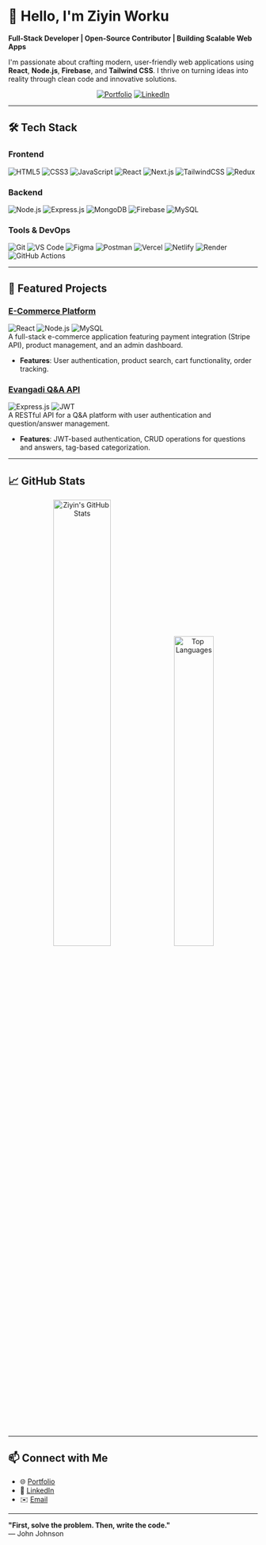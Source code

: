 
# 👋 Hello, I'm Ziyin Worku  
**Full-Stack Developer | Open-Source Contributor | Building Scalable Web Apps**

I'm passionate about crafting modern, user-friendly web applications using **React**, **Node.js**, **Firebase**, and **Tailwind CSS**. I thrive on turning ideas into reality through clean code and innovative solutions.

<p align="center">
  <a href="https://ziyintech.com"><img src="https://img.shields.io/badge/🌐-Portfolio-blue?style=flat-square" alt="Portfolio"></a>
  <a href="https://www.linkedin.com/in/ziyin-worku-4a8979171"><img src="https://img.shields.io/badge/🔗-LinkedIn-0A66C2?style=flat-square" alt="LinkedIn"></a>
<!--   <a href="https://x.com/your-username"><img src="https://img.shields.io/badge/🐦-X-000000?style=flat-square" alt="X"></a>
</p> -->

---

## 🛠️ Tech Stack

### Frontend  
![HTML5](https://img.shields.io/badge/-HTML5-E34F26?style=flat-square&logo=html5&logoColor=white)
![CSS3](https://img.shields.io/badge/-CSS3-1572B6?style=flat-square&logo=css3&logoColor=white)
![JavaScript](https://img.shields.io/badge/-JavaScript-F7DF1E?style=flat-square&logo=javascript&logoColor=black)
![React](https://img.shields.io/badge/-React-61DAFB?style=flat-square&logo=react&logoColor=black)
![Next.js](https://img.shields.io/badge/-Next.js-000000?style=flat-square&logo=next.js&logoColor=white)
![TailwindCSS](https://img.shields.io/badge/-TailwindCSS-38B2AC?style=flat-square&logo=tailwind-css&logoColor=white)
![Redux](https://img.shields.io/badge/-Redux-764ABC?style=flat-square&logo=redux&logoColor=white)

### Backend  
![Node.js](https://img.shields.io/badge/-Node.js-339933?style=flat-square&logo=node.js&logoColor=white)
![Express.js](https://img.shields.io/badge/-Express.js-000000?style=flat-square&logo=express&logoColor=white)
![MongoDB](https://img.shields.io/badge/-MongoDB-47A248?style=flat-square&logo=mongodb&logoColor=white)
![Firebase](https://img.shields.io/badge/-Firebase-FFCA28?style=flat-square&logo=firebase&logoColor=black)
![MySQL](https://img.shields.io/badge/-MySQL-4479A1?style=flat-square&logo=mysql&logoColor=white)

### Tools & DevOps  
![Git](https://img.shields.io/badge/-Git-F05032?style=flat-square&logo=git&logoColor=white)
![VS Code](https://img.shields.io/badge/-VS%20Code-007ACC?style=flat-square&logo=visual-studio-code&logoColor=white)
![Figma](https://img.shields.io/badge/-Figma-F24E1E?style=flat-square&logo=figma&logoColor=white)
![Postman](https://img.shields.io/badge/-Postman-FF6C37?style=flat-square&logo=postman&logoColor=white)
![Vercel](https://img.shields.io/badge/-Vercel-000000?style=flat-square&logo=vercel&logoColor=white)
![Netlify](https://img.shields.io/badge/-Netlify-00C7B7?style=flat-square&logo=netlify&logoColor=white)
![Render](https://img.shields.io/badge/-Render-46E3B7?style=flat-square&logo=render&logoColor=black)
![GitHub Actions](https://img.shields.io/badge/-GitHub%20Actions-2088FF?style=flat-square&logo=github-actions&logoColor=white)

---

## 🚀 Featured Projects

### [E-Commerce Platform](https://github.com/ziyin-worku/Amazon_clone)  
![React](https://img.shields.io/badge/-React-61DAFB?style=flat-square&logo=react&logoColor=black)
![Node.js](https://img.shields.io/badge/-Node.js-339933?style=flat-square&logo=node.js&logoColor=white)
![MySQL](https://img.shields.io/badge/-MySQL-4479A1?style=flat-square&logo=mysql&logoColor=white)  
A full-stack e-commerce application featuring payment integration (Stripe API), product management, and an admin dashboard.

- **Features**: User authentication, product search, cart functionality, order tracking.

### [Evangadi Q&A API](https://github.com/ziyin-worku/EVANGADI_FORUM_final)  
![Express.js](https://img.shields.io/badge/-Express.js-000000?style=flat-square&logo=express&logoColor=white)
![JWT](https://img.shields.io/badge/-JWT-000000?style=flat-square)  
A RESTful API for a Q&A platform with user authentication and question/answer management.

- **Features**: JWT-based authentication, CRUD operations for questions and answers, tag-based categorization.

---

## 📈 GitHub Stats  

<p align="center">
  <img src="https://github-readme-stats.vercel.app/api?username=ziyin-worku&show_icons=true&theme=dark" alt="Ziyin's GitHub Stats" width="48%">
  <img src="https://github-readme-stats.vercel.app/api/top-langs/?username=ziyin-worku&layout=compact&theme=dark" alt="Top Languages" width="40%">
</p>

---

## 📫 Connect with Me  

- 🌐 [Portfolio](https://ziyintech.com)  
- 💼 [LinkedIn](https://www.linkedin.com/in/ziyin-worku-4a8979171)  
- ✉️ [Email](mailto:ziyinworku@gmail.com)  

---

**"First, solve the problem. Then, write the code."**  
— John Johnson
